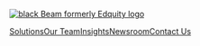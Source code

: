 [![black Beam formerly Edquity logo](https://assets-global.website-files.com/63112ade7dc51d16a327a7be/636e8990f2c48f72146a219c_Beam_formerlyEdquity_Logo_Black.png)](https://www.edquity.co/)

[Solutions](https://www.edquity.co/solutions)[Our Team](https://www.edquity.co/our-team)[Insights](https://www.edquity.co/insights)[Newsroom](https://www.edquity.co/newsroom)[Contact Us](https://www.edquity.co/contact-us)